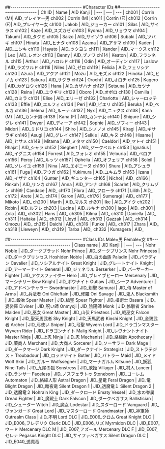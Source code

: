 ##------------------------------------
#Character IDs
##------------------------------------
| Ch ID | Name		| AID Kanji |
| ---	| ---		| ---		|
ch001	| Corrin (M)| AID_プレイヤー男
ch002	| Corrin (M)| 
ch011	| Corrin (F)| 
ch012	| Corrin (F)| AID_プレイヤー女
ch100	| Jakob		| AID_ジョーカー
ch101	| Silas		| AID_サイラス
ch102	| Kaze		| AID_スズカゼ
ch103	| Ryoma		| AID_リョウマ
ch104	| Takumi	| AID_タクミ
ch105	| Saizo		| AID_サイゾウ
ch106	| Subaki	| AID_ツバキ
ch107	| Hinata	| AID_ヒナタ
ch108	| Azama		| AID_アサマ
ch109	| Kaden		| AID_ニシキ
ch110	| Hayato	| AID_ツクヨミ
ch111	| Xander	| AID_マークス
ch112	| Leo		| AID_レオン
ch113	| Benny		| AID_ブノワ
ch114	| Keaton	| AID_フランネル
ch115	| Arthur	| AID_ハロルド
ch116	| Odin		| AID_オーディン
ch117	| Laslow	| AID_ラズワルド
ch118	| Niles		| AID_ゼロ
ch119	| Felicia	| AID_フェリシア
ch120	| Azura		| AID_アクア
ch121	| Mozu		| AID_モズメ
ch122	| Hinoka	| AID_ヒノカ
ch123	| Sakura	| AID_サクラ
ch124	| Orochi	| AID_オロチ
ch125	| Kagero	| AID_カゲロウ
ch126	| Hana		| AID_カザハナ
ch127	| Setsuna	| AID_セツナ
ch128	| Reina		| AID_ユウギリ
ch129	| Oboro		| AID_オボロ
ch130	| Camilla	| AID_カミラ
ch131	| Elise		| AID_エリーゼ
ch132	| Charlotte	| AID_シャーロッテ
ch133	| Effie		| AID_エルフィ
ch134	| Peri		| AID_ピエリ
ch135	| Beruka	| AID_ベルカ
ch136	| Selena	| AID_ルーナ
ch137	| Nyx		| AID_ニュクス
ch138	| Kana (M)	| AID_カンナ男
ch139	| Kana (F)	| AID_カンナ女
ch140	| Shigure	| AID_シグレ
ch141	| Dwyer		| AID_ディーア
ch142	| Sophie	| AID_ゾフィー
ch143	| Midori	| AID_ミドリコ
ch144	| Shiro		| AID_シノノメ
ch145	| Kiragi	| AID_キサラギ
ch146	| Asugi		| AID_グレイ
ch147	| Selkie	| AID_キヌ
ch148	| Hisame	| AID_ヒサメ
ch149	| Mitama	| AID_ミタマ
ch150	| Caeldori	| AID_マトイ
ch151	| Rhajat	| AID_シャラ
ch152	| Siegbert	| AID_ジークベルト
ch153	| Ignatius	| AID_イグニス
ch154	| Forrest	| AID_フォレオ
ch155	| Velouria	| AID_ベロア
ch156	| Percy		| AID_ルッツ
ch157	| Ophelia	| AID_オフェリア
ch158	| Soleil	| AID_ソレイユ
ch159	| Nina		| AID_エポニーヌ
ch160	| Shura		| AID_アシュラ
ch161	| Fuga		| AID_フウガ
ch162	| Yukimura	| AID_ユキムラ
ch163	| Izana		| AID_イザナ
ch164	| Gunter	| AID_ギュンター
ch165	| Nichol	| AID_
ch166	| Rinkah	| AID_リンカ
ch167	| Anna		| AID_アンナ
ch168	| Scarlet	| AID_クリムゾン
ch169	| Candace	| AID_
ch170	| Flora		| AID_フローラ
ch171	| Lilith	| AID_
ch172	| Arete		| AID_
ch174	| Garon		| AID_
ch176	| Sumeragi	| AID_
ch177	| Mikoto	| AID_
ch200	| Marth		| AID_マルス
ch201	| Ike		| AID_アイク
ch202	| Robin		| AID_ルフレ
ch203	| Lucina	| AID_ルキナ
ch300	| Iago		| AID_
ch301	| Zola		| AID_
ch302	| Hans		| AID_
ch305	| Kilma		| AID_
ch310	| Daniella	| AID_
ch311	| Haitaka	| AID_
ch312	| Lloyd		| AID_
ch313	| Gazzak	| AID_
ch314	| Omozu		| AID_
ch315	| Daichi	| AID_
ch316	| Funke		| AID_
ch317	| Zhara		| AID_
ch318	| Lleweyn	| AID_
ch319	| Tarba		| AID_
ch332	| Kumagera	| AID_

##------------------------------------
#Class IDs 	Male=男	Female=女
##------------------------------------
| Class name		| JID Kanji |
| ---				| --- |
Nohr Noble			| JID_ダークブラッド
Nohr Prince			| JID_ダークプリンス
Nohr Princess		| JID_ダークプリンセス
Hoshiden Noble		| JID_白の血族
Paladin				| JID_パラディン
Cavalier			| JID_ソシアルナイト
Great Knight		| JID_グレートナイト
Knight				| JID_アーマーナイト
General				| JID_ジェネラル
Berserker			| JID_バーサーカー
Fighter				| JID_アクスファイター
Hero				| JID_ブレイブヒーロー
Mercenary			| JID_マーシナリー
Bow Knight			| JID_ボウナイト
Outlaw				| JID_シーフ
Adventurer			| JID_アドベンチャラー
Swordmaster			| JID_剣聖
Samurai				| JID_侍
Master of Arms		| JID_兵法者
Oni Chieftain		| JID_修羅
Oni Savage			| JID_鬼人
Blacksmith			| JID_鍛冶
Spear Master		| JID_槍聖
Spear Fighter 		| JID_槍術士
Basara				| JID_婆娑羅
Diviner				| JID_呪い師
Onmyoji				| JID_陰陽師
Monk				| JID_修験者
Shrine Maiden		| JID_巫女
Great Master		| JID_山伏
Priestess			| JID_戦巫女
Falcon Knight		| JID_聖天馬武者
Sky Knight			| JID_天馬武者
Kinshi Knight 		| JID_金鵄武者
Archer				| JID_弓使い
Sniper				| JID_弓聖
Wyvern Lord			| JID_ドラゴンマスター
Wyvern Rider		| JID_ドラゴンナイト
Malig Knight		| JID_レヴナントナイト
Master Ninja		| JID_上忍
Ninja				| JID_忍
Mechanist			| JID_絡繰師
Apothecary			| JID_薬商人
Merchant			| JID_大商人
Sorcerer			| JID_ソーサラー
Dark Mage			| JID_ダークマージ
Dark Knight			| JID_ダークナイト
Strategist			| JID_ストラテジスト
Troubadour			| JID_ロッドナイト
Butler				| JID_バトラー
Maid				| JID_メイド
Wolf Skin			| JID_ガルー
Wolfssegner			| JID_マーナガルム
Kitsune				| JID_妖狐
Nine-Tails			| JID_九尾の狐
Sonstress			| JID_歌姫
Villager			| JID_村人
Lancer				| JID_ランサー
Faceless			| JID_ノスフェラトゥ
Stoneborn			| JID_ゴーレム
Automaton			| JID_絡繰人形
Astral Dragon		| JID_星竜
Feral Dragon		| JID_竜
Blight Dragon		| JID_暗夜竜
Silent Dragon 1		| JID_透魔竜１
Silent Dragon 2 	| JID_透魔竜２
Nohrain King		| JID_ダークロード
Ematy Vessel		| JID_水の眷属
Dread Fighter		| JID_魔戦士
Dark Falvcon		| JID_ダークペガサス
Ballistician		| JID_シューター
Witch				| JID_魔女
Lodestar			| JID_スターロード
Vanguard			| JID_ヴァンガード
Great Lord			| JID_マスターロード
Grandmaster			| JID_神軍師
Outrealm Class		| JID_不明
Lord DLC			| JID_E006_クロム
Great Knight DLC	| JID_E006_フレデリク
Cleric DLC			| JID_E006_リズ
Myrmidon DLC		| JID_E007_ウード
Mercenary DLC M		| JID_E007_アズール
Mercenary DLC F 	| JID_E007_セレナ
Pegasus Knight DLC	| JID_サイファペガサス
Silent Dragon DLC	| JID_E040_透魔竜





























